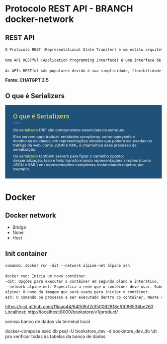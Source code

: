 # Protocolo REST API - BRANCH docker-network

## REST API 

```txt
O Protocolo REST (Representational State Transfer) é um estilo arquitetural amplamente utilizado para projetar redes de comunicação na web. Ele define um conjunto de restrições e princípios para o design de serviços web que são simples, escaláveis e eficientes.

Uma API RESTful (Application Programming Interface) é uma interface de programação de aplicativos que segue os princípios do REST. Isso significa que ela usa os métodos HTTP (GET, POST, PUT, DELETE, etc.) para acessar e manipular recursos, utilizando URLs para identificar esses recursos.

As APIs RESTful são populares devido à sua simplicidade, flexibilidade e facilidade de escalabilidade. Elas são amplamente adotadas para o desenvolvimento de aplicativos web, serviços web e integração de sistemas, permitindo a comunicação entre diferentes sistemas de forma eficiente e interoperável.
```

**Fonte: CHATGPT 3.5**

## O que é Serializers

![alt text](image.png)

# Docker 

## Docker network

- Bridge
- None
- Host

## Init container

```txt
comando: docker run -dit --network alpine-net alpine ash

docker run: Inicia um novo contêiner.
-dit: Opções para executar o contêiner em segundo plano e interativo.
--network alpine-net: Especifica a rede que o contêiner deve usar. Substitua "alpine-net" pelo nome da sua rede, conforme necessário.
alpine: O nome da imagem que será usada para iniciar o contêiner.
ash: O comando ou processo a ser executado dentro do contêiner. Neste caso, usamos o shell Ash, que é o shell padrão no Alpine Linux.
```

https://gist.github.com/11joao44/64f59bf2df50062818ef0086534be263
Localhost: http://localhost:8000/bookstore/v1/product/

acessa banco de dados via terminal local

docker-compose exec db psql -U bookstore_dev -d bookstore_dev_db
\dt pra verificar todas as tabelas da banco de dados